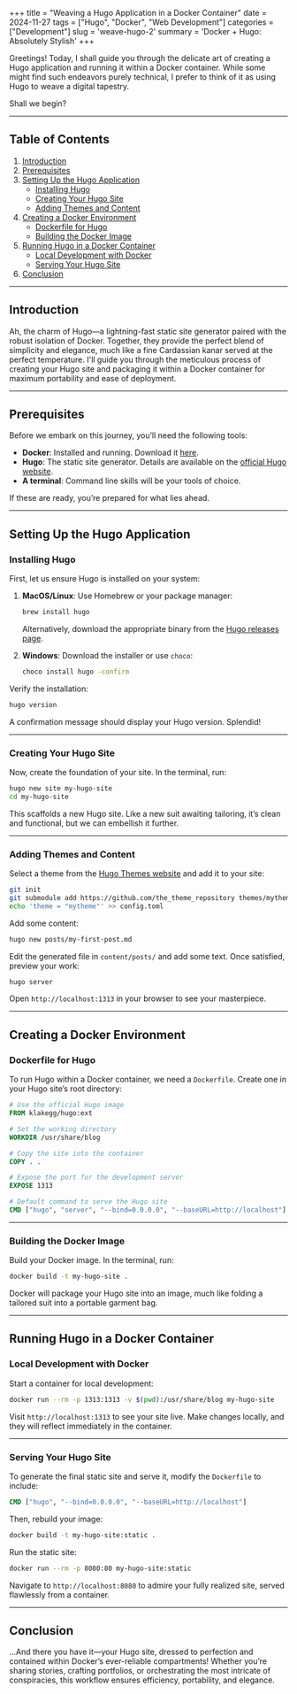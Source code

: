 +++
title = "Weaving a Hugo Application in a Docker Container"
date =  2024-11-27
tags = ["Hugo", "Docker", "Web Development"]
categories =  ["Development"]
slug = 'weave-hugo-2'
summary = 'Docker + Hugo: Absolutely Stylish'
+++

Greetings! Today, I shall guide you through the delicate art of creating a Hugo application and running it within a Docker container. While some might find such endeavors purely technical, I prefer to think of it as using Hugo to weave a digital tapestry. 

Shall we begin?

---

## Table of Contents

1. [Introduction](#introduction)
2. [Prerequisites](#prerequisites)
3. [Setting Up the Hugo Application](#setting-up-the-hugo-application)
   - [Installing Hugo](#installing-hugo)
   - [Creating Your Hugo Site](#creating-your-hugo-site)
   - [Adding Themes and Content](#adding-themes-and-content)
4. [Creating a Docker Environment](#creating-a-docker-environment)
   - [Dockerfile for Hugo](#dockerfile-for-hugo)
   - [Building the Docker Image](#building-the-docker-image)
5. [Running Hugo in a Docker Container](#running-hugo-in-a-docker-container)
   - [Local Development with Docker](#local-development-with-docker)
   - [Serving Your Hugo Site](#serving-your-hugo-site)
6. [Conclusion](#conclusion)

---

## Introduction

Ah, the charm of Hugo—a lightning-fast static site generator paired with the robust isolation of Docker. Together, they provide the perfect blend of simplicity and elegance, much like a fine Cardassian kanar served at the perfect temperature. I'll guide you through the meticulous process of creating your Hugo site and packaging it within a Docker container for maximum portability and ease of deployment.

---

## Prerequisites

Before we embark on this journey, you’ll need the following tools:

- **Docker**: Installed and running. Download it [here](https://www.docker.com/).
- **Hugo**: The static site generator. Details are available on the [official Hugo website](https://gohugo.io/).
- **A terminal**: Command line skills will be your tools of choice.

If these are ready, you’re prepared for what lies ahead.

---

## Setting Up the Hugo Application

### Installing Hugo

First, let us ensure Hugo is installed on your system:

1. **MacOS/Linux**: Use Homebrew or your package manager:
   ```bash
   brew install hugo
   ```
   Alternatively, download the appropriate binary from the [Hugo releases page](https://github.com/gohugoio/hugo/releases).

2. **Windows**: Download the installer or use `choco`:
   ```bash
   choco install hugo -confirm
   ```

Verify the installation:
```bash
hugo version
```
A confirmation message should display your Hugo version. Splendid!

---

### Creating Your Hugo Site

Now, create the foundation of your site. In the terminal, run:
```bash
hugo new site my-hugo-site
cd my-hugo-site
```

This scaffolds a new Hugo site. Like a new suit awaiting tailoring, it’s clean and functional, but we can embellish it further.

---

### Adding Themes and Content

Select a theme from the [Hugo Themes website](https://themes.gohugo.io/) and add it to your site:
```bash
git init
git submodule add https://github.com/the_theme_repository themes/mytheme
echo 'theme = "mytheme"' >> config.toml
```

Add some content:
```bash
hugo new posts/my-first-post.md
```

Edit the generated file in `content/posts/` and add some text. Once satisfied, preview your work:
```bash
hugo server
```

Open `http://localhost:1313` in your browser to see your masterpiece.

---

## Creating a Docker Environment

### Dockerfile for Hugo

To run Hugo within a Docker container, we need a `Dockerfile`. Create one in your Hugo site’s root directory:

```dockerfile
# Use the official Hugo image
FROM klakegg/hugo:ext

# Set the working directory
WORKDIR /usr/share/blog

# Copy the site into the container
COPY . .

# Expose the port for the development server
EXPOSE 1313

# Default command to serve the Hugo site
CMD ["hugo", "server", "--bind=0.0.0.0", "--baseURL=http://localhost"]
```

---

### Building the Docker Image

Build your Docker image. In the terminal, run:
```bash
docker build -t my-hugo-site .
```

Docker will package your Hugo site into an image, much like folding a tailored suit into a portable garment bag.

---

## Running Hugo in a Docker Container

### Local Development with Docker

Start a container for local development:
```bash
docker run --rm -p 1313:1313 -v $(pwd):/usr/share/blog my-hugo-site
```

Visit `http://localhost:1313` to see your site live. Make changes locally, and they will reflect immediately in the container.

---

### Serving Your Hugo Site

To generate the final static site and serve it, modify the `Dockerfile` to include:
```dockerfile
CMD ["hugo", "--bind=0.0.0.0", "--baseURL=http://localhost"]
```

Then, rebuild your image:
```bash
docker build -t my-hugo-site:static .
```

Run the static site:
```bash
docker run --rm -p 8080:80 my-hugo-site:static
```

Navigate to `http://localhost:8080` to admire your fully realized site, served flawlessly from a container.

---

## Conclusion

...And there you have it—your Hugo site, dressed to perfection and contained within Docker’s ever-reliable compartments! Whether you’re sharing stories, crafting portfolios, or orchestrating the most intricate of conspiracies, this workflow ensures efficiency, portability, and elegance.
